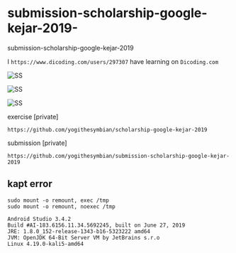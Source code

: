 # submission-scholarship-google-kejar-2019-
submission-scholarship-google-kejar-2019 

I ``` https://www.dicoding.com/users/297307 ``` have learning on ```Dicoding.com```

![SS](https://firebasestorage.googleapis.com/v0/b/yochat-1c95c.appspot.com/o/image-dicoding%2Fss1.png?alt=media&token=fbee0a06-b317-42cf-aeed-2c7505964ce5)

![SS](https://firebasestorage.googleapis.com/v0/b/yochat-1c95c.appspot.com/o/image-dicoding%2Fss2.png?alt=media&token=b31301f7-4d58-4c8f-bc14-b8a22df18452)

![SS](https://firebasestorage.googleapis.com/v0/b/yochat-1c95c.appspot.com/o/image-dicoding%2Fss3.png?alt=media&token=2941100f-02b3-4203-98b5-01cf190284df)


exercise [private]
```
https://github.com/yogithesymbian/scholarship-google-kejar-2019
```

submission [private]
```
https://github.com/yogithesymbian/submission-scholarship-google-kejar-2019
```

## kapt error
```
sudo mount -o remount, exec /tmp
sudo mount -o remount, noexec /tmp
```

```
Android Studio 3.4.2
Build #AI-183.6156.11.34.5692245, built on June 27, 2019
JRE: 1.8.0_152-release-1343-b16-5323222 amd64
JVM: OpenJDK 64-Bit Server VM by JetBrains s.r.o
Linux 4.19.0-kali5-amd64
`````